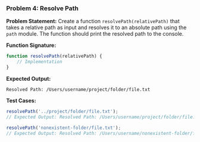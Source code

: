### Problem 4: Resolve Path

**Problem Statement:**
Create a function `resolvePath(relativePath)` that takes a relative path as input and resolves it to an absolute path using the `path` module. The function should print the resolved path to the console.

**Function Signature:**
```javascript
function resolvePath(relativePath) {
    // Implementation
}
```

**Expected Output:**
```
Resolved Path: /Users/username/project/folder/file.txt
```

**Test Cases:**
```javascript
resolvePath('../project/folder/file.txt');
// Expected Output: Resolved Path: /Users/username/project/folder/file.txt

resolvePath('nonexistent-folder/file.txt');
// Expected Output: Resolved Path: /Users/username/nonexistent-folder/file.txt
```